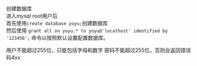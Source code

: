 创建数据库<br>
进入mysql root用户后<br>
首先使用`create database yoyu;`创建数据库<br>
然后使用 
`grant all on yoyu.* to yoyu@'localhost' identified by '123456';` 命令以按照默认设置配置数据库。

用户不能超过255位，只能包括字母和数字
密码不能超过255位，否则会返回错误码4xx
